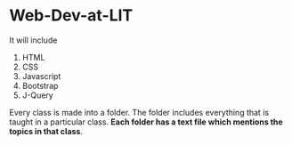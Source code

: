 # Web-Dev-at-LIT
It will include
  1. HTML
  2. CSS
  3. Javascript
  4. Bootstrap
  5. J-Query

Every class is made into a folder. The folder includes everything that is taught in a particular class. **Each folder has a text file which mentions the topics in that class**.

